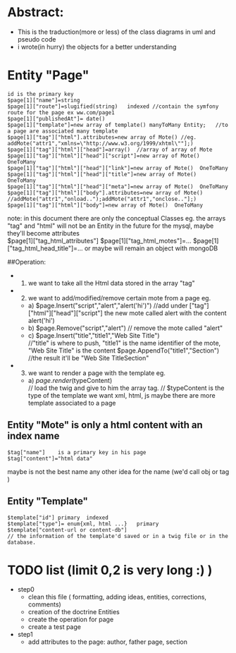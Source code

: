 # Abstract:

* This is the traduction(more or less) of the class diagrams in uml and pseudo code
* i wrote(in hurry) the objects for a better understanding

# Entity "Page"
    id is the primary key
    $page[1]["name"]=string
    $page[1]["route"]=slugified(string)   indexed //contain the symfony route for the page ex ww.com/page1
    $page[1]["publishedAt"]= date()
    $page[1]["template"]=new array of template() manyToMany Entity;   //to a page are associated many template 
    $page[1]["tag"]["html"].attributes=new array of Mote() //eg.  addMote("attr1","xmlns=\"http://www.w3.org/1999/xhtml\""];)
    $page[1]["tag"]["html"]["head"]=array()  //array of array of Mote
    $page[1]["tag"]["html"]["head"]["script"]=new array of Mote()  OneToMany
    $page[1]["tag"]["html"]["head"]["link"]=new array of Mote()  OneToMany
    $page[1]["tag"]["html"]["head"]["title"]=new array of Mote()  OneToMany
    $page[1]["tag"]["html"]["head"]["meta"]=new array of Mote()  OneToMany
    $page[1]["tag"]["html"]["body"].attributes=new array of Mote() //addMote("attr1","onload..");addMote("attr1","onclose.."];)
    $page[1]["tag"]["html"]["body"]=new array of Mote()  OneToMany
  
note: in this document there are only the conceptual Classes
      eg. the arrays "tag" and "html" will not be an Entity in the future for the mysql, maybe they'll become attributes  
	  $page[1]["tag_html_attributes"]
	  $page[1]["tag_html_motes"]=...
	  $page[1]["tag_html_head_title"]=...
      or maybe will remain an object with mongoDB 
 
##Operation:
* 1) we want to take all the Html data stored in the array "tag"
* 2) we want to add/modified/remove certain mote from a page
    eg. 
    * a) $page.Insert("script","alert","alert('hi')") 
          //add under ["tag"]["html"]["head"]["script"] the new mote called alert with the content alert('hi')
    * b) $page.Remove("script","alert") 
          // remove the mote called "alert" 
    * c) $page.Insert("title","title1","Web Site Title")  
          //"title" is where to push, "title1" is the name identifier of the mote, "Web Site Title" is the content
       $page.AppendTo("title1","Section")   
          //the result it'll be  "Web Site TitleSection"
* 3) we want to render a page with the template
    eg. 
    * a) $page.render($typeContent)  
          // load the twig and give to him the array tag.
          // $typeContent is the type of the template we want xml, html, js maybe there are more template associated to a page
		 									
								
## Entity "Mote"  is only a html content with an index name 

    $tag["name"]    is a primary key in his page
    $tag["content"]="html data"
  maybe is not the best name any other idea for the name (we'd call obj or tag ) 
    
## Entity "Template" 
    $template["id"] primary  indexed
    $template["type"]= enum{xml, html ...}   primary  
    $template["content-url or content-db"] 
    // the information of the template'd saved or in a twig file or in the database.   
   
     
   
# TODO list (limit 0,2 is very long :) )
* step0
  * clean this file ( formatting, adding ideas, entities, corrections, comments)
  * creation of the doctrine Entities  
  * create the operation for page
  * create a test page
* step1
  * add attributes to the page: author, father page, section
